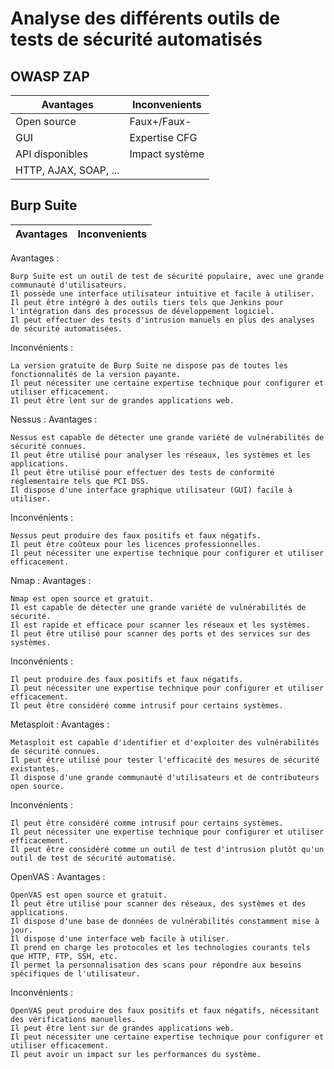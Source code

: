 # Analyse des différents outils de tests de sécurité automatisés

## OWASP ZAP

| Avantages | Inconvenients |
| --------- | ------------- |
| Open source| Faux+/Faux- |
| GUI        | Expertise CFG |
| API disponibles | Impact système|
| HTTP, AJAX, SOAP, ...||

## Burp Suite

| Avantages | Inconvenients |
| --------- | ------------- |

Avantages :

    Burp Suite est un outil de test de sécurité populaire, avec une grande communauté d'utilisateurs.
    Il possède une interface utilisateur intuitive et facile à utiliser.
    Il peut être intégré à des outils tiers tels que Jenkins pour l'intégration dans des processus de développement logiciel.
    Il peut effectuer des tests d'intrusion manuels en plus des analyses de sécurité automatisées.

Inconvénients :

    La version gratuite de Burp Suite ne dispose pas de toutes les fonctionnalités de la version payante.
    Il peut nécessiter une certaine expertise technique pour configurer et utiliser efficacement.
    Il peut être lent sur de grandes applications web.

Nessus :
Avantages :

    Nessus est capable de détecter une grande variété de vulnérabilités de sécurité connues.
    Il peut être utilisé pour analyser les réseaux, les systèmes et les applications.
    Il peut être utilisé pour effectuer des tests de conformité réglementaire tels que PCI DSS.
    Il dispose d'une interface graphique utilisateur (GUI) facile à utiliser.

Inconvénients :

    Nessus peut produire des faux positifs et faux négatifs.
    Il peut être coûteux pour les licences professionnelles.
    Il peut nécessiter une expertise technique pour configurer et utiliser efficacement.

Nmap :
Avantages :

    Nmap est open source et gratuit.
    Il est capable de détecter une grande variété de vulnérabilités de sécurité.
    Il est rapide et efficace pour scanner les réseaux et les systèmes.
    Il peut être utilisé pour scanner des ports et des services sur des systèmes.

Inconvénients :

    Il peut produire des faux positifs et faux négatifs.
    Il peut nécessiter une expertise technique pour configurer et utiliser efficacement.
    Il peut être considéré comme intrusif pour certains systèmes.

Metasploit :
Avantages :

    Metasploit est capable d'identifier et d'exploiter des vulnérabilités de sécurité connues.
    Il peut être utilisé pour tester l'efficacité des mesures de sécurité existantes.
    Il dispose d'une grande communauté d'utilisateurs et de contributeurs open source.

Inconvénients :

    Il peut être considéré comme intrusif pour certains systèmes.
    Il peut nécessiter une expertise technique pour configurer et utiliser efficacement.
    Il peut être considéré comme un outil de test d'intrusion plutôt qu'un outil de test de sécurité automatisé.

OpenVAS :
Avantages :

    OpenVAS est open source et gratuit.
    Il peut être utilisé pour scanner des réseaux, des systèmes et des applications.
    Il dispose d'une base de données de vulnérabilités constamment mise à jour.
    Il dispose d'une interface web facile à utiliser.
    Il prend en charge les protocoles et les technologies courants tels que HTTP, FTP, SSH, etc.
    Il permet la personnalisation des scans pour répondre aux besoins spécifiques de l'utilisateur.

Inconvénients :

    OpenVAS peut produire des faux positifs et faux négatifs, nécessitant des vérifications manuelles.
    Il peut être lent sur de grandes applications web.
    Il peut nécessiter une certaine expertise technique pour configurer et utiliser efficacement.
    Il peut avoir un impact sur les performances du système.
